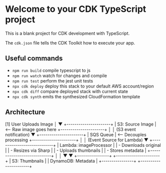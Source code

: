 # Welcome to your CDK TypeScript project

This is a blank project for CDK development with TypeScript.

The `cdk.json` file tells the CDK Toolkit how to execute your app.

## Useful commands

* `npm run build`   compile typescript to js
* `npm run watch`   watch for changes and compile
* `npm run test`    perform the jest unit tests
* `npx cdk deploy`  deploy this stack to your default AWS account/region
* `npx cdk diff`    compare deployed stack with current state
* `npx cdk synth`   emits the synthesized CloudFormation template

## Architecture 

[1] User Uploads Image
        │
        ▼
+----------------------+
|  S3: Source Image    |  <-- Raw image goes here
+----------------------+
        │
        │  (S3 event notification)
        ▼
+----------------------+
|     SQS Queue        |  <-- Decouples processing
+----------------------+
        │
        │  (Event Source for Lambda)
        ▼
+----------------------------+
| Lambda: imageProcessor     |
|  - Downloads original      |
|  - Resizes via Sharp       |
|  - Uploads thumbnails      |
|  - Stores metadata         |
+----------------------------+
        │         │
        ▼         ▼
+----------------+  +----------------------+
| S3: Thumbnails |  | DynamoDB: Metadata   |
+----------------+  +----------------------+
